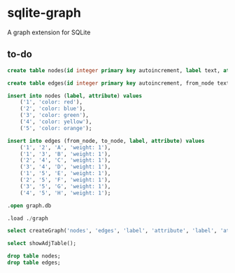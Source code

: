 <!--
 * @Author: Kainan Yang ykn0309@qq.com
 * @Date: 2024-10-16 19:36:13
 * @LastEditors: Kainan Yang ykn0309@qq.com
 * @LastEditTime: 2024-12-09 14:58:27
 * @FilePath: /sqlite-graph/README.md
 * @Description: 
 * 
-->
# sqlite-graph
A graph extension for SQLite

## to-do



``` sql
create table nodes(id integer primary key autoincrement, label text, attribute text);

create table edges(id integer primary key autoincrement, from_node text, to_node text, label text, attribute text);

insert into nodes (label, attribute) values
    ('1', 'color: red'),
    ('2', 'color: blue'),
    ('3', 'color: green'),
    ('4', 'color: yellow'),
    ('5', 'color: orange');

insert into edges (from_node, to_node, label, attribute) values
    ('1', '2', 'A', 'weight: 1'),
    ('1', '3', 'B', 'weight: 1'),
    ('2', '4', 'C', 'weight: 1'),
    ('3', '4', 'D', 'weight: 1'),
    ('1', '5', 'E', 'weight: 1'),
    ('2', '5', 'F', 'weight: 1'),
    ('3', '5', 'G', 'weight: 1'),
    ('4', '5', 'H', 'weight: 1');

.open graph.db

.load ./graph

select createGraph('nodes', 'edges', 'label', 'attribute', 'label', 'attribute', 'from_node', 'to_node');

select showAdjTable();

drop table nodes;
drop table edges;
```